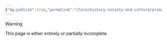 ```yaml
---
{"dg-publish":true,"permalink":"/lore/history-society-and-culture/primacy/","noteIcon":"default"}
---
```

  
>[!warning] 
>This page is either entirely or partially incomplete. 

